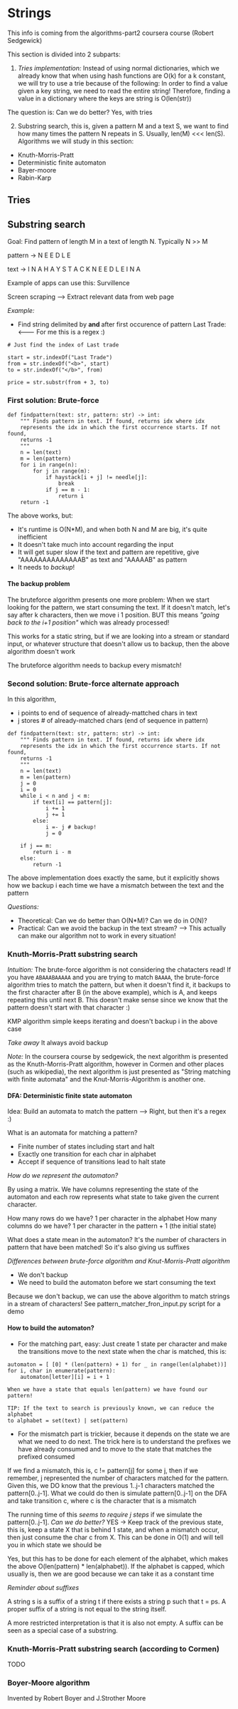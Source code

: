 # Strings

This info is coming from the algorithms-part2 coursera course (Robert Sedgewick)

This section is divided into 2 subparts:
1. *Tries implementation:* Instead of using normal dictionaries, which we already know
that when using hash functions are O(k) for a k constant, we will try to use a trie because
of the following: In order to find a value given a key string, we need to read the entire
string! Therefore, finding a value in a dictionary where the keys are string is O(len(str))

The question is: Can we do better? Yes, with tries

2. Substring search, this is, given a pattern M and a text S, we want to find how many 
times the pattern N repeats in S. Usually, len(M) <<< len(S). Algorithms we will study 
in this section:
- Knuth-Morris-Pratt
- Deterministic finite automaton
- Bayer-moore
- Rabin-Karp

## Tries

## Substring search

Goal: Find pattern of length M in a text of length N. Typically N >> M

pattern -> N E E D L E

text -> I N A H A Y S T A C K N E E D L E I N A


Example of apps can use this: Survillence

Screen scraping --> Extract relevant data from web page

*Example:*
- Find string delimited by <b> and </b> after first occurence of 
pattern Last Trade: <--- For me this is a regex :)

```
# Just find the index of Last trade

start = str.indexOf("Last Trade")
from = str.indexOf("<b>", start)
to = str.indexOf("</b>", from)

price = str.substr(from + 3, to)
```


### First solution: Brute-force

```
def findpattern(text: str, pattern: str) -> int:
    """ Finds pattern in text. If found, returns idx where idx
	represents the idx in which the first occurrence starts. If not found, 
	returns -1
	"""
    n = len(text)
    m = len(pattern)
    for i in range(n):
        for j in range(m):
            if haystack[i + j] != needle[j]:
                break
            if j == m - 1:
                return i
    return -1

```

The above works, but:
- It's runtime is O(N*M), and when both N and M are big, it's quite 
inefficient
- It doesn't take much into account regarding the input
- It will get super slow if the text and pattern are repetitive, give "AAAAAAAAAAAAAAB" as text and "AAAAAB" as pattern
- It needs to *backup*!

#### The backup problem

The bruteforce algorithm presents one more problem: When we start looking for the pattern, we start consuming the text.
If it doesn't match, let's say after k characters, then we move i 1 position. BUT this means *"going back to the i+1 position"*
which was already processed!

This works for a static string, but if we are looking into a stream or standard input, or whatever structure that doesn't 
allow us to backup, then the above algorithm doesn't work

The bruteforce algorithm needs to backup every mismatch!

### Second solution: Brute-force alternate approach

In this algorithm, 
- i points to end of sequence of already-mattched chars in text
- j stores # of already-matched chars (end of sequence in pattern)

```
def findpattern(text: str, pattern: str) -> int:
    """ Finds pattern in text. If found, returns idx where idx
	represents the idx in which the first occurrence starts. If not found, 
	returns -1
	"""
    n = len(text)
    m = len(pattern)
	j = 0
	i = 0
	while i < n and j < m:
        if text[i] == pattern[j]:
			i += 1
			j += 1
		else:
			i =- j # backup!
			j = 0
	
	if j == m:
		return i - m
	else:
		return -1

```

The above implementation does exactly the same, but it explicitly shows how we backup 
i each time we have a mismatch between the text and the pattern


*Questions:* 
- Theoretical: Can we do better than O(N*M)? Can we do in O(N)?
- Practical: Can we avoid the backup in the text stream? --> This actually can make
our algorithm not to work in every situation!


### Knuth-Morris-Pratt substring search

*Intuition:* The brute-force algorithm is not considering the chatacters read!
If you have `ABAAABAAAAA` and you are trying to match `BAAAA`, the brute-force
algorithm tries to match the pattern, but when it doesn't find it, it backups 
to the first character after B (in the above example), which is A, and keeps 
repeating this until next B. This doesn't make sense since we know that the 
pattern doesn't start with that character :)

KMP algorithm simple keeps iterating and doesn't backup i in the above case

*Take away* It always avoid backup

*Note:* In the coursera course by sedgewick, the next algorithm is presented
as the Knuth-Morris-Pratt algorithm, however in Cormen and other places (such 
as wikipedia), the next algorithm is just presented as "String matching with
finite automata" and the Knut-Morris-Algorithm is another one.


#### DFA: Deterministic finite state automaton

Idea: Build an automata to match the pattern --> Right, but then it's a regex :)

What is an automata for matching a pattern?
- Finite number of states including start and halt
- Exactly one transition for each char in alphabet
- Accept if sequence of transitions lead to halt state


*How do we represent the automaton?*

By using a matrix. We have columns representing the state of the automaton and 
each row represents what state to take given the current character. 

How many rows do we have? 1 per character in the alphabet
How many columns do we have? 1 per character in the pattern + 1 (the initial state)


What does a state mean in the automaton? It's the number of characters in pattern
that have been matched! So it's also giving us suffixes


*Differences between brute-force algorithm and Knut-Morris-Pratt algorithm*

- We don't backup
- We need to build the automaton before we start consuming the text

Because we don't backup, we can use the above algorithm to match 
strings in a stream of characters! See pattern_matcher_fron_input.py script
for a demo


#### How to build the automaton?

- For the matching part, easy: Just create 1 state per character and make
the transitions move to the next state when the char is matched, this is:
```
automaton = [ [0] * (len(pattern) + 1) for _ in range(len(alphabet))]
for i, char in enumerate(pattern):
	automaton[letter][i] = i + 1
	
When we have a state that equals len(pattern) we have found our pattern!

TIP: If the text to search is previously known, we can reduce the alphabet
to alphabet = set(text) | set(pattern)
```

- For the mismatch part is trickier, because it depends on the state 
we are what we need to do next. The trick here is to understand the prefixes
we have already consumed and to move to the state that matches the prefixed 
consumed

If we find a mismatch, this is, c != pattern[j] for some j, then if we remember, 
j represented the number of characters matched for the pattern. Given this, we DO know
that the previous 1..j-1 characters matched the pattern[0..j-1]. What we could do
then is simulate pattern[0..j-1] on the DFA and take transition c, where c is the 
character that is a mismatch

The running time of this *seems to require j steps* if we simulate the pattern[0..j-1].
*Can we do better?* YES -> Keep track of the previous state, this is, keep a state X
that is behind 1 state, and when a mismatch occur, then just consume the char c from X. 
This can be done in O(1) and will tell you in which state we should be

Yes, but this has to be done for each element of the alphabet, which makes the above 
O(len(pattern) * len(alphabet)). If the alphabet is capped, which usually is, then we are good because
we can take it as a constant time


*Reminder about suffixes*

A string s is a suffix of a string t if there exists a string p such that t = ps. 
A proper suffix of a string is not equal to the string itself. 

A more restricted interpretation is that it is also not empty. A suffix can be seen as a special case of a substring. 


### Knuth-Morris-Pratt substring search (according to Cormen)

TODO


### Boyer-Moore algorithm

Invented by Robert Boyer and J.Strother Moore
